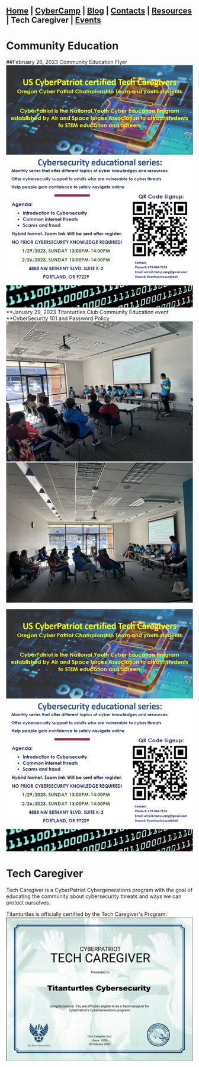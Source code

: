 ## [Home](./index.html) | [CyberCamp](./cybercamp.html) | [Blog](./blog.html) | [Contacts](./contacts.html) | [Resources](./resources.html) | **Tech Caregiver | [Events](./events.html)**

# Community Education
##February 26, 2023 Community Education Flyer
![Titanturtles Community Education Flyer](./assets/images/JanFebFlyer2023.PNG)
**January 29, 2023 Titanturtles Club Community Education event
**CyberSecurity 101 and Password Policy
![Titanturtles Community Education Flyer](./assets/images/IMG_7601[1].JPG)
![Titanturtles Community Education Flyer](./assets/images/IMG_7590[1].JPG)

![Titanturtles Community Education Flyer](./assets/images/JanFebFlyer2023.PNG)
# Tech Caregiver
Tech Caregiver is a CyberPatriot Cybergenerations program with the goal of educating the community about cybersecurity threats and ways we can protect ourselves.

Titanturtles is officially certified by the Tech Caregiver's Program:
![Titanturtles Cybersecurity Club Certificate](./assets/images/Certificate-titanturtles.jpg)

